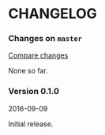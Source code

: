 # CHANGELOG

### Changes on `master`

[Compare changes](https://github.com/codevise/pageflow-outline-navigation-bar/compare/v0.1.0...master)

None so far.

### Version 0.1.0

2016-09-09

Initial release.
